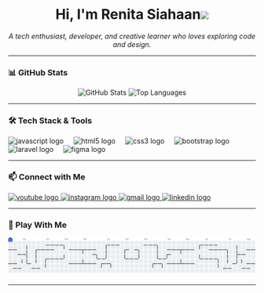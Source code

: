 <h1 align="center">Hi, I'm Renita Siahaan<img src="https://media1.giphy.com/media/v1.Y2lkPTc5MGI3NjExbW15Zmt6NG9pYjk2bDNjang1Y21qbnFxOGNmaWdvaGVkMGdoZGl5MiZlcD12MV9pbnRlcm5hbF9naWZfYnlfaWQmY3Q9Zw/L0rdnflIRAngVsDpxJ/giphy.gif" height="59" align="ceter"></h1>

<p align="center">
  <em>A tech enthusiast, developer, and creative learner who loves exploring code and design.</em>
</p>

---

### 📊 GitHub Stats

<div align="center">
  <img src="https://github-readme-stats.vercel.app/api?username=RenitaSiahaan&show_icons=true&theme=dracula&count_private=true&hide_border=true" height="150" alt="GitHub Stats" />
  <img src="https://github-readme-stats.vercel.app/api/top-langs?username=RenitaSiahaan&layout=compact&theme=dracula&hide_border=true" height="150" alt="Top Languages" />
</div>

---

### 🛠️ Tech Stack & Tools

<div align="left">
  <img src="https://cdn.jsdelivr.net/gh/devicons/devicon/icons/javascript/javascript-original.svg" height="30" alt="javascript logo"  />
  <img width="12" />
  <img src="https://cdn.jsdelivr.net/gh/devicons/devicon/icons/html5/html5-plain.svg" height="30" alt="html5 logo"  />
  <img width="12" />
  <img src="https://cdn.jsdelivr.net/gh/devicons/devicon/icons/css3/css3-original.svg" height="30" alt="css3 logo"  />
  <img width="12" />
  <img src="https://skillicons.dev/icons?i=bootstrap" height="30" alt="bootstrap logo"  />
  <img width="12" />
  <img src="https://cdn.jsdelivr.net/gh/devicons/devicon/icons/laravel/laravel-original.svg" height="30" alt="laravel logo"  />
  <img width="12" />
  <img src="https://cdn.jsdelivr.net/gh/devicons/devicon/icons/figma/figma-original.svg" height="30" alt="figma logo"  />
</div>

---

### 📫 Connect with Me
<div align="left">
  <a href="https://youtube.com/@renitabuilds?si=s1Ey3Hwl_LR6cfJo" target="_blank">
    <img src="https://img.shields.io/static/v1?message=Youtube&logo=youtube&label=&color=FF0000&logoColor=white&labelColor=&style=for-the-badge" height="25" alt="youtube logo" />
  </a>
  <a href="https://www.instagram.com/renitaprojects_/" target="_blank">
    <img src="https://img.shields.io/static/v1?message=Instagram&logo=instagram&label=&color=E4405F&logoColor=white&labelColor=&style=for-the-badge" height="25" alt="instagram logo" />
  </a>
  <a href="mailto:renitasiahaan.pro@gmail.com" target="_blank">
    <img src="https://img.shields.io/static/v1?message=Gmail&logo=gmail&label=&color=D14836&logoColor=white&labelColor=&style=for-the-badge" height="25" alt="gmail logo" />
  </a>
  <a href="https://www.linkedin.com/in/renita-enjel-siahaan/" target="_blank">
<img src="https://img.shields.io/static/v1?message=LinkedIn&logo=linkedin&label=&color=0077B5&logoColor=white&labelColor=&style=for-the-badge" height="25" alt="linkedin logo"  />
  </a>
</div>

---

### 🎯 Play With Me

<p align="center">
  <picture>
    <source media="(prefers-color-scheme: dark)" srcset="https://raw.githubusercontent.com/RenitaSiahaan/RenitaSiahaan/output/pacman-contribution-graph-dark.svg">
    <source media="(prefers-color-scheme: light)" srcset="https://raw.githubusercontent.com/RenitaSiahaan/RenitaSiahaan/output/pacman-contribution-graph.svg">
    <img alt="Pacman Contribution Graph" src="https://raw.githubusercontent.com/RenitaSiahaan/RenitaSiahaan/output/pacman-contribution-graph.svg">
  </picture>
</p>

---
###